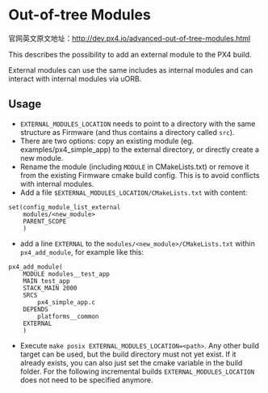 # Out-of-tree Modules

官网英文原文地址：http://dev.px4.io/advanced-out-of-tree-modules.html

This describes the possibility to add an external module to the PX4 build.

External modules can use the same includes as internal modules and can interact
with internal modules via uORB.

## Usage

- `EXTERNAL_MODULES_LOCATION` needs to point to a directory with the same
  structure as Firmware (and thus contains a directory called `src`).
- There are two options: copy an existing module (eg. examples/px4_simple_app)
  to the external directory, or directly create a new module.
- Rename the module (including `MODULE` in CMakeLists.txt) or remove it from the
  existing Firmware cmake build config. This is to avoid conflicts with internal
  modules.
- Add a file `$EXTERNAL_MODULES_LOCATION/CMakeLists.txt` with content:

```
set(config_module_list_external
    modules/<new_module>
    PARENT_SCOPE
    )
```
- add a line `EXTERNAL` to the `modules/<new_module>/CMakeLists.txt` within
  `px4_add_module`, for example like this:

```
px4_add_module(
	MODULE modules__test_app
	MAIN test_app
	STACK_MAIN 2000
	SRCS
		px4_simple_app.c
	DEPENDS
		platforms__common
	EXTERNAL
	)

```
- Execute `make posix EXTERNAL_MODULES_LOCATION=<path>`. Any other build target
  can be used, but the build directory must not yet exist. If it already exists,
  you can also just set the cmake variable in the build folder.
  For the following incremental builds `EXTERNAL_MODULES_LOCATION` does not need
  to be specified anymore.


